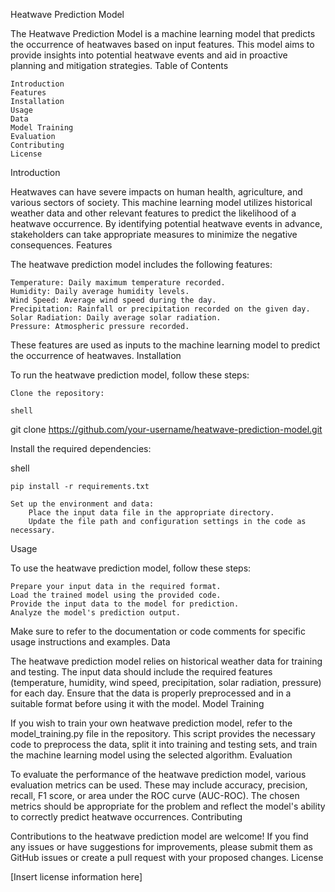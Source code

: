 Heatwave Prediction Model

The Heatwave Prediction Model is a machine learning model that predicts the occurrence of heatwaves based on input features. This model aims to provide insights into potential heatwave events and aid in proactive planning and mitigation strategies.
Table of Contents

    Introduction
    Features
    Installation
    Usage
    Data
    Model Training
    Evaluation
    Contributing
    License

Introduction

Heatwaves can have severe impacts on human health, agriculture, and various sectors of society. This machine learning model utilizes historical weather data and other relevant features to predict the likelihood of a heatwave occurrence. By identifying potential heatwave events in advance, stakeholders can take appropriate measures to minimize the negative consequences.
Features

The heatwave prediction model includes the following features:

    Temperature: Daily maximum temperature recorded.
    Humidity: Daily average humidity levels.
    Wind Speed: Average wind speed during the day.
    Precipitation: Rainfall or precipitation recorded on the given day.
    Solar Radiation: Daily average solar radiation.
    Pressure: Atmospheric pressure recorded.

These features are used as inputs to the machine learning model to predict the occurrence of heatwaves.
Installation

To run the heatwave prediction model, follow these steps:

    Clone the repository:

    shell

git clone https://github.com/your-username/heatwave-prediction-model.git

Install the required dependencies:

shell

    pip install -r requirements.txt

    Set up the environment and data:
        Place the input data file in the appropriate directory.
        Update the file path and configuration settings in the code as necessary.

Usage

To use the heatwave prediction model, follow these steps:

    Prepare your input data in the required format.
    Load the trained model using the provided code.
    Provide the input data to the model for prediction.
    Analyze the model's prediction output.

Make sure to refer to the documentation or code comments for specific usage instructions and examples.
Data

The heatwave prediction model relies on historical weather data for training and testing. The input data should include the required features (temperature, humidity, wind speed, precipitation, solar radiation, pressure) for each day. Ensure that the data is properly preprocessed and in a suitable format before using it with the model.
Model Training

If you wish to train your own heatwave prediction model, refer to the model_training.py file in the repository. This script provides the necessary code to preprocess the data, split it into training and testing sets, and train the machine learning model using the selected algorithm.
Evaluation

To evaluate the performance of the heatwave prediction model, various evaluation metrics can be used. These may include accuracy, precision, recall, F1 score, or area under the ROC curve (AUC-ROC). The chosen metrics should be appropriate for the problem and reflect the model's ability to correctly predict heatwave occurrences.
Contributing

Contributions to the heatwave prediction model are welcome! If you find any issues or have suggestions for improvements, please submit them as GitHub issues or create a pull request with your proposed changes.
License

[Insert license information here]
